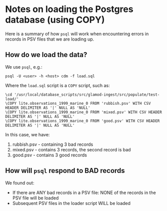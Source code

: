 # Notes on loading the Postgres database (using COPY)

Here is a summary of how `psql` will work when encountering errors in 
records in PSV files that we are loading up.

## How do we load the data?

We use `psql`, e.g.:

```
psql -U <user> -h <host> cdm -f load.sql
```

Where the `load.sql` script is a `COPY` script, such as:

```
\cd '/usr/local/database_scripts/src/glamod-ingest/src/populate/test-load/'
\COPY lite.observations_1999_marine_0 FROM 'rubbish.psv' WITH CSV HEADER DELIMITER AS '|' NULL AS 'NULL'
\COPY lite.observations_1999_marine_0 FROM 'mixed.psv' WITH CSV HEADER DELIMITER AS '|' NULL AS 'NULL'
\COPY lite.observations_1999_marine_0 FROM 'good.psv' WITH CSV HEADER DELIMITER AS '|' NULL AS 'NULL'
```

In this case, we have:

 1. rubbish.psv - containing 3 bad records
 2. mixed.psv - contains 3 records, the second record is bad
 3. good.psv - contains 3 good records

## How will `psql` respond to BAD records

We found out:

 - If there are ANY bad records in a PSV file: NONE of the records in the PSV file will be loaded
 - Subsequent PSV files in the loader script WILL be loaded


